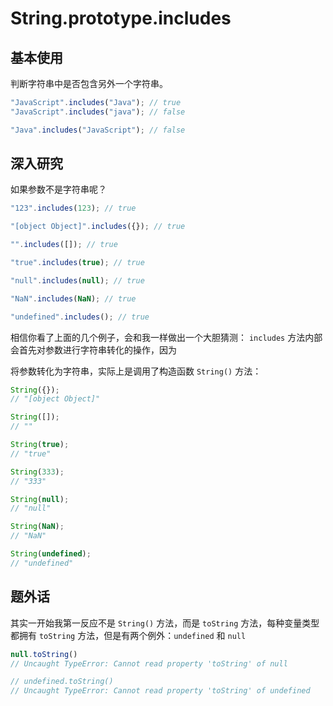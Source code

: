 # String.prototype.includes

## 基本使用

判断字符串中是否包含另外一个字符串。

```js
"JavaScript".includes("Java"); // true
"JavaScript".includes("java"); // false

"Java".includes("JavaScript"); // false
```

## 深入研究

如果参数不是字符串呢？

```js
"123".includes(123); // true

"[object Object]".includes({}); // true

"".includes([]); // true

"true".includes(true); // true

"null".includes(null); // true

"NaN".includes(NaN); // true

"undefined".includes(); // true
```

相信你看了上面的几个例子，会和我一样做出一个大胆猜测： `includes` 方法内部会首先对参数进行字符串转化的操作，因为


将参数转化为字符串，实际上是调用了构造函数 `String()` 方法：

```js
String({});
// "[object Object]"

String([]);
// ""

String(true);
// "true"

String(333);
// "333"

String(null);
// "null"

String(NaN);
// "NaN"

String(undefined);
// "undefined"

```

## 题外话

其实一开始我第一反应不是 `String()` 方法，而是 `toString` 方法，每种变量类型都拥有 `toString` 方法，但是有两个例外：`undefined` 和 `null`

```js
null.toString()
// Uncaught TypeError: Cannot read property 'toString' of null

// undefined.toString()
// Uncaught TypeError: Cannot read property 'toString' of undefined
```